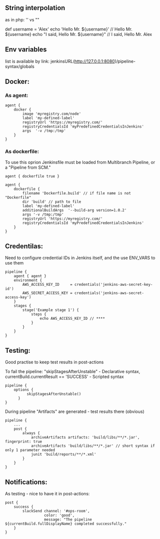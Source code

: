 ## String interpolation 

as in php: '' vs ""

def username = 'Alex'
echo 'Hello Mr. ${username}'          // Hello Mr. ${username}
echo "I said, Hello Mr. ${username}"  // I said, Hello Mr. Alex

## Env variables

list is available by link: jenkinsURL(http://127.0.0.1:8080)/pipeline-syntax/globals

## Docker:

### As agent:
```
agent {
    docker {
        image 'myregistry.com/node'
        label 'my-defined-label'
        registryUrl 'https://myregistry.com/'
        registryCredentialsId 'myPredefinedCredentialsInJenkins'
        args  '-v /tmp:/tmp'
    }
}
```

### As dockerfile:
To use this oprion Jenkinsfile must be loaded from Multibranch Pipeline, or a "Pipeline from SCM."
```
agent { dockerfile true }
```

```
agent {
    dockerfile {
        filename 'Dockerfile.build' // if file name is not "Dockerfile"
        dir 'build' // path to file
        label 'my-defined-label'
        additionalBuildArgs  '--build-arg version=1.0.2'
        args '-v /tmp:/tmp'
        registryUrl 'https://myregistry.com/'
        registryCredentialsId 'myPredefinedCredentialsInJenkins'
    }
}
```

## Credentilas:
Need to configure credential IDs in Jenkins itself, and the use ENV_VARS to use them
```
pipeline {
    agent { agent }
    environment {
        AWS_ACCESS_KEY_ID     = credentials('jenkins-aws-secret-key-id')
        AWS_SECRET_ACCESS_KEY = credentials('jenkins-aws-secret-access-key')
    }
    stages {
        stage('Example stage 1') {
            steps {
                echo AWS_ACCESS_KEY_ID // ****
            }
        }
    }
}
```

## Testing:
Good practise to keep test results in post-actions

To fail the  pipeline: "skipStagesAfterUnstable" - Declarative syntax, currentBuild.currentResult == 'SUCCESS' - Scripted syntax
```
pipeline {
    options {
          skipStagesAfterUnstable()
      }
}
```

During pipeline "Artifacts" are generated - test results there (obvious)

```
pipeline {
    ...
    post {
        always {
            archiveArtifacts artifacts: 'build/libs/**/*.jar', fingerprint: true
            archiveArtifacts 'build/libs/**/*.jar' // short syntax if only 1 parameter needed
            junit 'build/reports/**/*.xml'
        }
    }
}
```

## Notifications:
As testing - nice to have it in post-actions: 
```
post {
    success {
        slackSend channel: '#ops-room',
                  color: 'good',
                  message: "The pipeline ${currentBuild.fullDisplayName} completed successfully."
    }
}
```